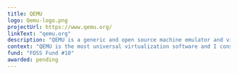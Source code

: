 ```yaml
---
title: QEMU
logo: Qemu-logo.png
projectUrl: https://www.qemu.org/
linkText: "qemu.org"
description: "QEMU is a generic and open source machine emulator and virtualizer. Virtualization is a fundamental piece for effective OS development and beyond, be it emulating a bare-metal K8s environment or testing software on various OSes. QEMU also enables users to run an operating system other than there current one."
context: "QEMU is the most universal virtualization software and I consider it a critical infrastructure. It also enables binary translation to execute foreign architecture binaries (e.g. container images)."
fund: "FOSS Fund #10"
awarded: pending
---
```

